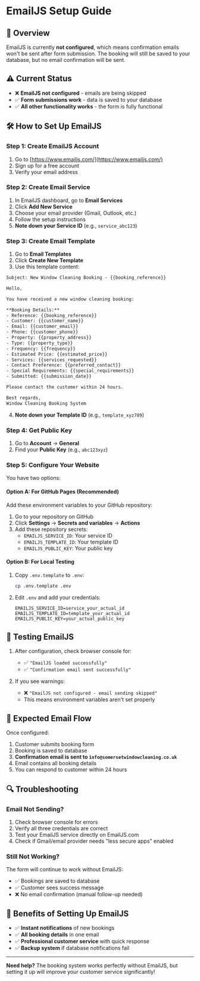 # EmailJS Setup Guide

## 🎯 Overview
EmailJS is currently **not configured**, which means confirmation emails won't be sent after form submission. The booking will still be saved to your database, but no email confirmation will be sent.

## ⚠️ Current Status
- ❌ **EmailJS not configured** - emails are being skipped
- ✅ **Form submissions work** - data is saved to your database
- ✅ **All other functionality works** - the form is fully functional

## 🛠 How to Set Up EmailJS

### Step 1: Create EmailJS Account
1. Go to [https://www.emailjs.com/](https://www.emailjs.com/)
2. Sign up for a free account
3. Verify your email address

### Step 2: Create Email Service
1. In EmailJS dashboard, go to **Email Services**
2. Click **Add New Service**
3. Choose your email provider (Gmail, Outlook, etc.)
4. Follow the setup instructions
5. **Note down your Service ID** (e.g., `service_abc123`)

### Step 3: Create Email Template
1. Go to **Email Templates**
2. Click **Create New Template**
3. Use this template content:

```html
Subject: New Window Cleaning Booking - {{booking_reference}}

Hello,

You have received a new window cleaning booking:

**Booking Details:**
- Reference: {{booking_reference}}
- Customer: {{customer_name}}
- Email: {{customer_email}}
- Phone: {{customer_phone}}
- Property: {{property_address}}
- Type: {{property_type}}
- Frequency: {{frequency}}
- Estimated Price: {{estimated_price}}
- Services: {{services_requested}}
- Contact Preference: {{preferred_contact}}
- Special Requirements: {{special_requirements}}
- Submitted: {{submission_date}}

Please contact the customer within 24 hours.

Best regards,
Window Cleaning Booking System
```

4. **Note down your Template ID** (e.g., `template_xyz789`)

### Step 4: Get Public Key
1. Go to **Account** → **General**
2. Find your **Public Key** (e.g., `abc123xyz`)

### Step 5: Configure Your Website

You have two options:

#### Option A: For GitHub Pages (Recommended)
Add these environment variables to your GitHub repository:

1. Go to your repository on GitHub
2. Click **Settings** → **Secrets and variables** → **Actions**
3. Add these repository secrets:
   - `EMAILJS_SERVICE_ID`: Your service ID
   - `EMAILJS_TEMPLATE_ID`: Your template ID  
   - `EMAILJS_PUBLIC_KEY`: Your public key

#### Option B: For Local Testing
1. Copy `.env.template` to `.env`:
   ```bash
   cp .env.template .env
   ```

2. Edit `.env` and add your credentials:
   ```
   EMAILJS_SERVICE_ID=service_your_actual_id
   EMAILJS_TEMPLATE_ID=template_your_actual_id
   EMAILJS_PUBLIC_KEY=your_actual_public_key
   ```

## 🧪 Testing EmailJS

1. After configuration, check browser console for:
   - ✅ `"EmailJS loaded successfully"`
   - ✅ `"Confirmation email sent successfully"`
   
2. If you see warnings:
   - ❌ `"EmailJS not configured - email sending skipped"`
   - This means environment variables aren't set properly

## 📧 Expected Email Flow

Once configured:
1. Customer submits booking form
2. Booking is saved to database
3. **Confirmation email is sent to `info@somersetwindowcleaning.co.uk`**
4. Email contains all booking details
5. You can respond to customer within 24 hours

## 🔍 Troubleshooting

### Email Not Sending?
1. Check browser console for errors
2. Verify all three credentials are correct
3. Test your EmailJS service directly on EmailJS.com
4. Check if Gmail/email provider needs "less secure apps" enabled

### Still Not Working?
The form will continue to work without EmailJS:
- ✅ Bookings are saved to database
- ✅ Customer sees success message
- ❌ No email confirmation (manual follow-up needed)

## 🚀 Benefits of Setting Up EmailJS

- ✅ **Instant notifications** of new bookings
- ✅ **All booking details** in one email
- ✅ **Professional customer service** with quick response
- ✅ **Backup system** if database notifications fail

---

**Need help?** The booking system works perfectly without EmailJS, but setting it up will improve your customer service significantly!